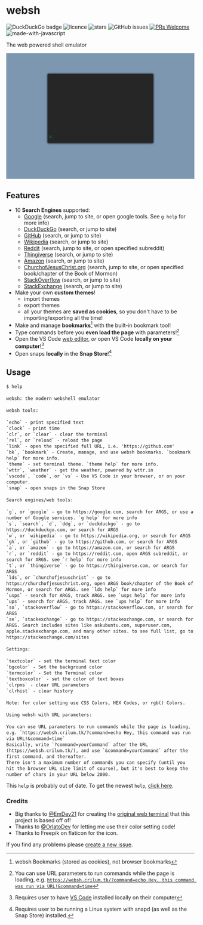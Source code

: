 # websh
![DuckDuckGo badge](https://img.shields.io/badge/DuckDuckGo%20Privacy%20Ranking-B%2B-brightgreen)
![licence](https://img.shields.io/github/license/Crilum/websh)
![stars](https://badgen.net/github/stars/Crilum/websh)
![GitHub issues](https://img.shields.io/github/issues/Crilum/websh.svg)
[![PRs Welcome](https://img.shields.io/badge/PRs-welcome-brightgreen.svg?style=flat)](http://makeapullrequest.com)
![made-with-javascript](https://img.shields.io/badge/Made%20with-JavaScript-1f425f.svg)


The web powered shell emulator

![websh gif](pics/websh-showoff.gif)

## Features
- 10 **Search Engines** supported:
  - [Google](https://google.com) (search, jump to site, or open google tools. See `g help` for more info)
  - [DuckDuckGo](https://duckduckgo.com) (search, or jump to site)
  - [GitHub](https://github.com) (search, or jump to site)
  - [Wikipedia](https://wikipedia.org) (search, or jump to site)
  - [Reddit](https://reddit.com) (search, jump to site, or open specified subreddit)
  - [Thingiverse](https://thingiverse.com) (search, or jump to site)
  - [Amazon](https://amazon.com) (search, or jump to site)
  - [ChurchofJesusChrist.org](https://churchofjesuschrist.org) (search, jump to site, or open specified book/chapter of the Book of Mormon)
  - [StackOverflow](https://stackoverflow.com) (search, or jump to site)
  - [StackExchange](https://stackexchange.com) (search, or jump to site)
- Make your own **custom themes**!
  - import themes
  - export themes
  - all your themes are **saved as cookies**, so you don't have to be importing/exporting all the time!
- Make and manage **bookmarks**[^1] with the built-in bookmark tool!
- Type commands before you **even load the page** with parameters![^2]
- Open the VS Code [web editor](https://vscode.dev), *or* open VS Code **locally on your computer**![^3]
- Open snaps **locally** in the **Snap Store**![^4]
## Usage
```
$ help

websh: the modern webshell emulator

websh tools:

`echo` - print specified text
`clock` - print time
`clr`, or `clear` - clear the terminal
`rel`, or `reload` - reload the page
`link` - open the specified full URL, i.e. 'https://github.com'
`bk`, `bookmark` - Create, manage, and use websh bookmarks. `bookmark help` for more info.
`theme` - set terminal theme. `theme help` for more info.
`wttr`, `weather` - get the weather, powered by wttr.in
`vscode`, `code`, or `vs` - Use VS Code in your browser, or on your computer.
`snap` - open snaps in the Snap Store

Search engines/web tools:

`g`, or `google` - go to https://google.com, search for ARGS, or use a number of Google services. `g help` for more info
`s`, `search`, `d`, `ddg`, or `duckduckgo` - go to https://duckduckgo.com, or search for ARGS
`w`, or `wikipedia` - go to https://wikipedia.org, or search for ARGS
`gh`, or `github` - go to https://github.com, or search for ARGS
`a`, or `amazon` - go to https://amazon.com, or search for ARGS
`r`, or `reddit` - go to https://reddit.com, open ARGS subreddit, or search for ARGS. see `r help` for more info
`t`, or `thingiverse` - go to https://thingiverse.com, or search for ARGS
`lds`, or `churchofjesuschrist` - go to https://churchofjesuschrist.org, open ARGS book/chapter of the Book of Mormon, or search for ARGS. see `lds help` for more info
`usps` - search for ARGS, track ARGS. see `usps help` for more info
`ups` - search for ARGS, track ARGS. see `ups help` for more info
`so`, `stackoverflow` - go to https://stackoverflow.com, or search for ARGS
`se`, `stackexchange` - go to https://stackexchange.com, or search for ARGS. Search includes sites like askubuntu.com, superuser.com, apple.stackexchange.com, and many other sites. to see full list, go to https://stackexchange.com/sites

Settings:

`textcolor` - set the terminal text color
`bgcolor` - Set the background color
`termcolor` - Set the Terminal color
`textboxcolor` - set the color of text boxes
`clrpms` - clear URL parameters
`clrhist` - clear history

Note: for color setting use CSS Colors, HEX Codes, or rgb() Colors.

Using websh with URL parameters:

You can use URL parameters to run commands while the page is loading, e.g. `https://websh.crilum.tk/?command=echo Hey, this command was run via URL!&command=time`
Basically, write `?command=yourCommand` after the URL (https://websh.crilum.tk/), and use `&command=yourCommand` after the first command, and thereafter.
There isn't a maximum number of commands you can specify (until you hit the browser URL size limit of course), but it's best to keep the number of chars in your URL below 2000.
```
This `help` is probably out of date. To get the newest `help`, [click here](https://websh.crilum.tk/?command=help).

### Credits
- Big thanks to [@EmDev21](https://github.com/EmDev21) for creating the [original web terminal](https://github.com/EmDev21/Dollar) that this project is based off of!
- Thanks to [@OrlatoDev](https://github.com/OrlatoDev) for letting me use their color setting code!
- Thanks to Freepik on flaticon for the icon.

If you find any problems please [create a new issue](https://github.com/Crilum/websh/issues/new/choose).

[^1]: websh Bookmarks (stored as cookies), not browser bookmarks
[^2]: You can use URL parameters to run commands while the page is loading, e.g. [`https://websh.crilum.tk/?command=echo Hey, this command was run via URL!&command=time`](https://websh.crilum.tk/?command=echo%20Hey,%20this%20command%20was%20run%20via%20URL!&command=time)
[^3]: Requires user to have [VS Code](https://code.visualstudio.com) installed locally on their computer
[^4]: Requires user to be running a Linux system with snapd (as well as the Snap Store) installed. 
